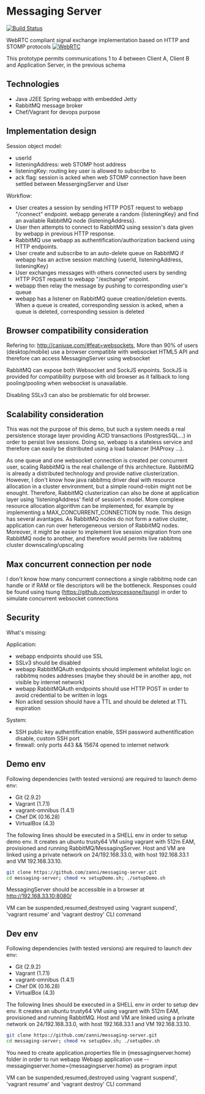 # Messaging Server 
[![Build Status](https://travis-ci.org/zanni/messaging-server.svg?branch=master)](https://travis-ci.org/zanni/messaging-server)

WebRTC compliant signal exchange implementation based on HTTP and STOMP protocols
[![WebRTC](https://upload.wikimedia.org/wikipedia/commons/thumb/a/ae/Etablissement_d%27une_connexion_par_WebRTC.svg/661px-Etablissement_d%27une_connexion_par_WebRTC.svg.png)](https://fr.wikipedia.org/wiki/WebRTC#/media/File:Etablissement_d%27une_connexion_par_WebRTC.svg)

This prototype permits communications 1 to 4  between Client A, Client B and Application Server, in the previous schema

## Technologies
- Java J2EE Spring webapp with embedded Jetty
- RabbitMQ message broker
- Chef/Vagrant for devops purpose

## Implementation design

Session object model:
- userId
- listeningAddress: web STOMP host address
- listeningKey: routing key user is allowed to subscribe to
- ack flag: session is acked when web STOMP connection have been settled between MessergingServer and User

Workflow:
- User creates a session by sending HTTP POST request to webapp "/connect" endpoint. webapp generate a random {listeningKey} and find an available RabbitMQ node {listeningAddress}.
- User then attempts to connect to RabbitMQ using session's data given by webapp in previous HTTP response.
- RabbitMQ use webapp as authentification/authorization backend using HTTP endpoints. 
- User create and subscribe to an auto-delete queue on RabbitMQ if webapp has an active session matching {userId, listeningAddress, listeningKey}
- User exchanges messages with others connected users by sending HTTP POST request to webapp "/exchange" enpoint. 
- webapp then relay the message by pushing to corresponding user's queue
- webapp has a listener on RabbitMQ queue creation/deletion events. When a queue is created, corresponding session is acked, when a queue is deleted, corresponding session is deleted

## Browser compatibility consideration

Refering to: http://caniuse.com/#feat=websockets, More than 90% of users (desktop/mobile) use a browser compatible with websocket HTML5 API and therefore can access MessagingServer using websocket

RabbitMQ can expose both Websocket and SockJS enpoints. SockJS is provided for compatibility purpose with old browser as it fallback to long pooling/pooling when websocket is unavailable.

Disabling SSLv3 can also be problematic for old browser.

## Scalability consideration

This was not the purpose of this demo, but such a system needs a real persistence storage layer providing ACID transactions (PostgresSQL...) in order to persist live sessions. Doing so, webapp is a stateless service and therefore can easily be distributed using a load balancer (HAProxy ...). 

As one queue and one websocket connection is created per concurrent user, scaling RabbitMQ is the real challenge of this architecture. RabbitMQ is already a distributed technology and provide native clusterization. However, I don't know how java rabbitmq driver deal with resource allocation in a cluster environment, but a simple round-robin might not be enought. Therefore, RabbitMQ clusterization can also be done at application layer using 'listeningAddress' field of session's model. More complexe resource allocation algorithm can be implemented, for example by implementing a MAX_CONCURRENT_CONNECTION by node. This design has several avantages. As RabbitMQ nodes do not form a native cluster, application can run over heterogeneous version of RabbitMQ nodes. Moreover, it might be easier to implement live session migration from one RabbitMQ node to another, and therefore would permits live rabbitmq cluster downscaling/upscaling

## Max concurrent connection per node

I don't know how many concurrent connections a single rabbitmq node can handle or if RAM or file descriptors will be the bottleneck.
Responses could be found using tsung (https://github.com/processone/tsung) in order to simulate concurrent websocket connections

## Security 
What's missing:

Application:
- webapp endpoints should use SSL
- SSLv3 should be disabled
- webapp RabbitMQAuth endpoints should implement whitelist logic on rabbitmq nodes addresses (maybe they should be in another app, not visible by internet network)
- webapp RabbitMQAuth endpoints should use HTTP POST in order to avoid credential to be written in logs
- Non acked session should have a TTL and should be deleted at TTL expiration

System:
- SSH public key authentification enable, SSH password authentification disable, custom SSH port
- firewall: only ports 443 && 15674 opened to internet network

## Demo env

Following dependencies (with tested versions) are required to launch demo env:
 - Git (2.9.2)
 - Vagrant (1.7.1)
 - vagrant-omnibus (1.4.1)
 - Chef DK (0.16.28)
 - VirtualBox (4.3)

The following lines should be executed in a SHELL env in order to setup demo env. It creates an ubuntu trusty64 VM using vagrant with 512m EAM, provisioned and running RabbitMQ/MessagingServer. Host and VM are linked using a private network on 24/192.168.33.0, with host 192.168.33.1 and VM 192.168.33.10.

```sh
git clone https://github.com/zanni/messaging-server.git
cd messaging-server; chmod +x setupDemo.sh; ./setupDemo.sh
```

MessagingServer should be accessible in a browser at http://192.168.33.10:8080/

VM can be suspended,resumed,destroyed using 'vagrant suspend', 'vagrant resume' and 'vagrant destroy' CLI command

## Dev env

Following dependencies (with tested versions) are required to launch dev env:
 - Git (2.9.2)
 - Vagrant (1.7.1)
 - vagrant-omnibus (1.4.1)
 - Chef DK (0.16.28)
 - VirtualBox (4.3)

The following lines should be executed in a SHELL env in order to setup dev env. It creates an ubuntu trusty64 VM using vagrant with 512m EAM, provisioned and running RabbitMQ. Host and VM are linked using a private network on 24/192.168.33.0, with host 192.168.33.1 and VM 192.168.33.10.

```sh
git clone https://github.com/zanni/messaging-server.git
cd messaging-server; chmod +x setupDev.sh; ./setupDev.sh
```

You need to create application.properties file in {messagingserver.home} folder in order to run webapp
Webapp application use --messagingserver.home={messagingserver.home} as program input

VM can be suspended,resumed,destroyed using 'vagrant suspend', 'vagrant resume' and 'vagrant destroy' CLI command

	






